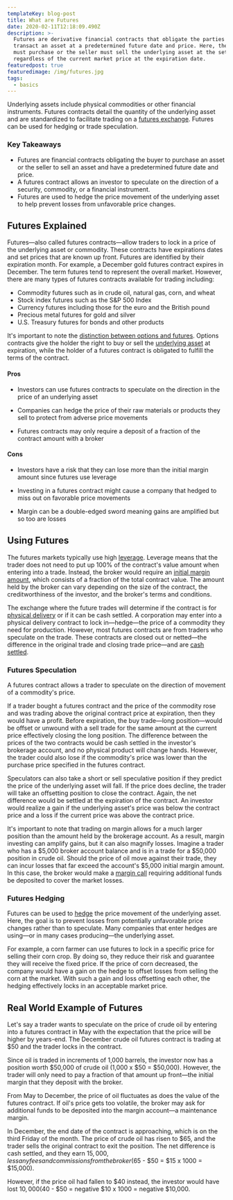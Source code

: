 ```yaml
---
templateKey: blog-post
title: What are Futures
date: 2020-02-11T12:18:09.490Z
description: >-
  Futures are derivative financial contracts that obligate the parties to
  transact an asset at a predetermined future date and price. Here, the buyer
  must purchase or the seller must sell the underlying asset at the set price,
  regardless of the current market price at the expiration date.
featuredpost: true
featuredimage: /img/futures.jpg
tags:
  - basics
---
```

Underlying assets include physical commodities or other financial instruments. Futures contracts detail the quantity of the underlying asset and are standardized to facilitate trading on a [futures exchange](https://www.investopedia.com/terms/f/futuresexchange.asp). Futures can be used for hedging or trade speculation.

### Key Takeaways 

* Futures are financial contracts obligating the buyer to purchase an asset or the seller to sell an asset and have a predetermined future date and price.
* A futures contract allows an investor to speculate on the direction of a security, commodity, or a financial instrument.
* Futures are used to hedge the price movement of the underlying asset to help prevent losses from unfavorable price changes. 

##  Futures Explained 

Futures—also called futures contracts—allow traders to lock in a price of the underlying asset or commodity. These contracts have expirations dates and set prices that are known up front. Futures are identified by their expiration month. For example, a December gold futures contract expires in December. The term futures tend to represent the overall market. However, there are many types of futures contracts available for trading including:

* Commodity futures such as in crude oil, natural gas, corn, and wheat
* Stock index futures such as the S&P 500 Index
* Currency futures including those for the euro and the British pound
* Precious metal futures for gold and silver
* U.S. Treasury futures for bonds and other products

It's important to note the [distinction between options and futures](https://www.investopedia.com/ask/answers/difference-between-options-and-futures/). Options contracts give the holder the right to buy or sell the [underlying asset](https://www.investopedia.com/terms/u/underlying-asset.asp) at expiration, while the holder of a futures contract is obligated to fulfill the terms of the contract.

#### Pros

* Investors can use futures contracts to speculate on the direction in the price of an underlying asset

* Companies can hedge the price of their raw materials or products they sell to protect from adverse price movements

* Futures contracts may only require a deposit of a fraction of the contract amount with a broker

#### Cons

* Investors have a risk that they can lose more than the initial margin amount since futures use leverage

* Investing in a futures contract might cause a company that hedged to miss out on favorable price movements

* Margin can be a double-edged sword meaning gains are amplified but so too are losses


##  Using Futures 

The futures markets typically use high [leverage](https://www.investopedia.com/terms/l/leverage.asp). Leverage means that the trader does not need to put up 100% of the contract's value amount when entering into a trade. Instead, the broker would require an [initial margin amount](https://www.investopedia.com/terms/i/initialmargin.asp), which consists of a fraction of the total contract value. The amount held by the broker can vary depending on the size of the contract, the creditworthiness of the investor, and the broker's terms and conditions.

The exchange where the future trades will determine if the contract is for [physical delivery](https://www.investopedia.com/terms/p/physicaldelivery.asp) or if it can be cash settled. A corporation may enter into a physical delivery contract to lock in—hedge—the price of a commodity they need for production. However, most futures contracts are from traders who speculate on the trade. These contracts are closed out or netted—the difference in the original trade and closing trade price—and are [cash settled](https://www.investopedia.com/terms/c/cashsettlement.asp).

###  Futures Speculation 

A futures contract allows a trader to speculate on the direction of movement of a commodity's price.

If a trader bought a futures contract and the price of the commodity rose and was trading above the original contract price at expiration, then they would have a profit. Before expiration, the buy trade—long position—would be offset or unwound with a sell trade for the same amount at the current price effectively closing the long position. The difference between the prices of the two contracts would be cash settled in the investor's brokerage account, and no physical product will change hands. However, the trader could also lose if the commodity's price was lower than the purchase price specified in the futures contract.

Speculators can also take a short or sell speculative position if they predict the price of the underlying asset will fall. If the price does decline, the trader will take an offsetting position to close the contract. Again, the net difference would be settled at the expiration of the contract. An investor would realize a gain if the underlying asset's price was below the contract price and a loss if the current price was above the contract price.

It's important to note that trading on margin allows for a much larger position than the amount held by the brokerage account. As a result, margin investing can amplify gains, but it can also magnify losses. Imagine a trader who has a $5,000 broker account balance and is in a trade for a $50,000 position in crude oil. Should the price of oil move against their trade, they can incur losses that far exceed the account's $5,000 initial margin amount. In this case, the broker would make a [margin call](https://www.investopedia.com/terms/m/margincall.asp) requiring additional funds be deposited to cover the market losses.

###  Futures Hedging 

Futures can be used to [hedge](https://www.investopedia.com/terms/h/hedge.asp) the price movement of the underlying asset. Here, the goal is to prevent losses from potentially unfavorable price changes rather than to speculate. Many companies that enter hedges are using—or in many cases producing—the underlying asset.

For example, a corn farmer can use futures to lock in a specific price for selling their corn crop. By doing so, they reduce their risk and guarantee they will receive the fixed price. If the price of corn decreased, the company would have a gain on the hedge to offset losses from selling the corn at the market. With such a gain and loss offsetting each other, the hedging effectively locks in an acceptable market price.

## Real World Example of Futures 

Let's say a trader wants to speculate on the price of crude oil by entering into a futures contract in May with the expectation that the price will be higher by years-end. The December crude oil futures contract is trading at $50 and the trader locks in the contract.

Since oil is traded in increments of 1,000 barrels, the investor now has a position worth $50,000 of crude oil (1,000 x $50 = $50,000). However, the trader will only need to pay a fraction of that amount up front—the initial margin that they deposit with the broker. 

From May to December, the price of oil fluctuates as does the value of the futures contract. If oil's price gets too volatile, the broker may ask for additional funds to be deposited into the margin account—a maintenance margin.

In December, the end date of the contract is approaching, which is on the third Friday of the month. The price of crude oil has risen to $65, and the trader sells the original contract to exit the position. The net difference is cash settled, and they earn $15,000, less any fees and commissions from the broker ($65 - $50 = $15 x 1000 = $15,000).

However, if the price oil had fallen to $40 instead, the investor would have lost $10,000 ($40 - $50 = negative $10 x 1000 = negative $10,000.
